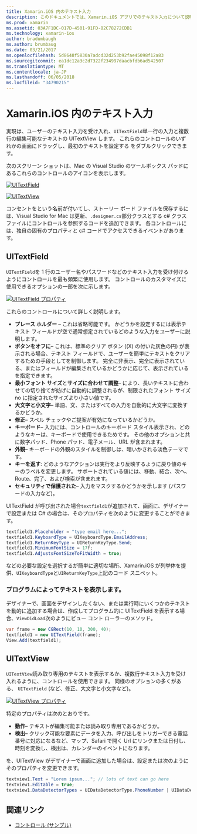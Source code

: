 ```yaml
---
title: Xamarin.iOS 内のテキスト入力
description: このドキュメントでは、Xamarin.iOS アプリでのテキスト入力について説明します。 UITextField と UITextVIew を使用してプログラムと、iOS デザイナーの両方についても説明します。
ms.prod: xamarin
ms.assetid: 03A7F1DC-017D-4501-91FD-82C78272CDB1
ms.technology: xamarin-ios
author: bradumbaugh
ms.author: brumbaug
ms.date: 03/21/2017
ms.openlocfilehash: 5d8648f5830a7adcd32d253b92fae45098f12a83
ms.sourcegitcommit: ea1dc12a3c2d7322f234997daacbfdb6ad542507
ms.translationtype: MT
ms.contentlocale: ja-JP
ms.lasthandoff: 06/05/2018
ms.locfileid: "34790215"
---
```

# <a name="text-input-in-xamarinios"></a>Xamarin.iOS 内のテキスト入力

実現は、ユーザーのテキスト入力を受け入れ、`UITextField`単一行の入力と複数行の編集可能なテキストの UITextView します。 これらのコントロールのいずれかの画面にドラッグし、最初のテキストを設定する をダブルクリックできます。

次のスクリーン ショットは、Mac の Visual Studio のツールボックス パッドにあるこれらのコントロールのアイコンを表示します。

 [![](text-input-images/image11a.png "UITextField")](text-input-images/image11a.png#lightbox)

 [![](text-input-images/image13a.png "UITextView")](text-input-images/image13a.png#lightbox)

コンセントをという名前が付いてし、ストーリー ボード ファイルを保存するには、Visual Studio for Mac は更新、`.designer.cs`部分クラスとする c# クラス ファイルにコントロールを参照するコードを追加できます。 各コントロールには、独自の固有のプロパティと c# コードでアクセスできるイベントがあります。

 <a name="UITextField" />


## <a name="uitextfield"></a>UITextField

`UITextField`を 1 行のユーザー名やパスワードなどのテキスト入力を受け付けるようにコントロールを最も頻繁に使用します。 コントロールのカスタマイズに使用できるオプションの一部を次に示します。

 [![](text-input-images/image15a.png "UITextField プロパティ")](text-input-images/image15a.png#lightbox)

これらのコントロールについて詳しく説明します。

-  **プレース ホルダー** – これは省略可能です。 かどうかを設定するには表示テキスト フィールドが空で通常想定されているどのような入力をユーザーに説明します。
-  **ボタンをオフに**– これは、標準のクリア ボタン ((X) の付いた灰色の円) が表示される場合、テキスト フィールドで、ユーザーを簡単にテキストをクリアするための手段としてを制御します。 完全に非表示、完全に表示されている、またはフィールドが編集されているかどうかに応じて、表示されているを指定できます。
-  **最小フォント サイズ**と**サイズに合わせて調整**– により、長いテキストに合わせての切り捨てが妨げに自動的に調整されるが、制限されたフォント サイズ no に指定されたサイズより小さい値です。
-  **大文字と小文字**– 単語、文、またはすべての入力を自動的に大文字に変換するかどうか。
-  **修正**– スペル チェックやご提案が有効になっているかどうか。
-  **キーボード**– 入力には、コントロールのキーボード スタイル表示され、どのようなキーは、キーボードで使用できるためです。 その他のオプションと共に数字パッド、Phone パッド、電子メール、URL が含まれます。
-  **外観**– キーボードの外観のスタイルを制御しは、暗いかされる淡色テーマです。
-  **キーを返す**: どのようなアクションは実行をより反映するように戻り値のキーのラベルを変更します。 サポートされている値には、移動、結合、次へ、Route、完了、および検索が含まれます。
-  **セキュリティで保護された**– 入力をマスクするかどうかを示します (パスワードの入力など)。


UITextField が呼び出された場合`textfield1`が追加されて、画面に、デザイナーで設定または C# の場合は、そのプロパティを次のように変更することができます。

```csharp
textfield1.Placeholder = "type email here...";
textfield1.KeyboardType = UIKeyboardType.EmailAddress;
textfield1.ReturnKeyType = UIReturnKeyType.Send;
textfield1.MinimumFontSize = 17f;
textfield1.AdjustsFontSizeToFitWidth = true;
```

などの必要な設定を選択するが簡単に適切な場所、Xamarin.iOS が列挙体を提供、`UIKeyboardType`と`UIReturnKeyType`上記のコード スニペット。

### <a name="display-text-programmatically"></a>プログラムによってテキストを表示します。

デザイナーで、画面をデザインしたくない、または実行時にいくつかのテキストを動的に追加する場合は、作成してプログラム的に UITextField を表示する場合、`ViewDidLoad`次のようにビュー コント ローラーのメソッド。

```csharp
var frame = new CGRect(10, 10, 300, 40);
textfield1 = new UITextField(frame);
View.Add(textfield1);
```

 <a name="UITextView" />


## <a name="uitextview"></a>UITextView

`UITextView`読み取り専用のテキストを表示するか、複数行テキスト入力を受け入れるように、コントロールを使用できます。 同様のオプションの多くがある、 `UITextField` (など、修正、大文字と小文字など)。

 [![](text-input-images/image16a.png "UITextView プロパティ")](text-input-images/image16a.png#lightbox)

特定のプロパティは次のとおりです。

-  **動作**– テキストが編集可能または読み取り専用であるかどうか。
-  **検出**– クリック可能な要素にデータを入力、呼び出しをトリガーできる電話番号に対応になるなど、マップ、Safari で開く Url にリンクまたは日付し、時刻を変換し、検出は、カレンダーのイベントになります。


を、UITextView がデザイナーで画面に追加した場合は、設定または次のようにそのプロパティを変更できます。

```csharp
textview1.Text = "Lorem ipsum..."; // lots of text can go here
textview1.Editable = true;
textview1.DataDetectorTypes = UIDataDetectorType.PhoneNumber | UIDataDetectorType.Link;
```



## <a name="related-links"></a>関連リンク

- [コントロール (サンプル)](https://developer.xamarin.com/samples/Controls/)
